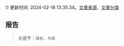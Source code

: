 :alarm_clock: 更新时间: 2024-02-18 13:35:34。[文章来源](/README.md)、[文章分类](/TAGS.md)

## 报告


> 关键字：`报告`、`月报`



